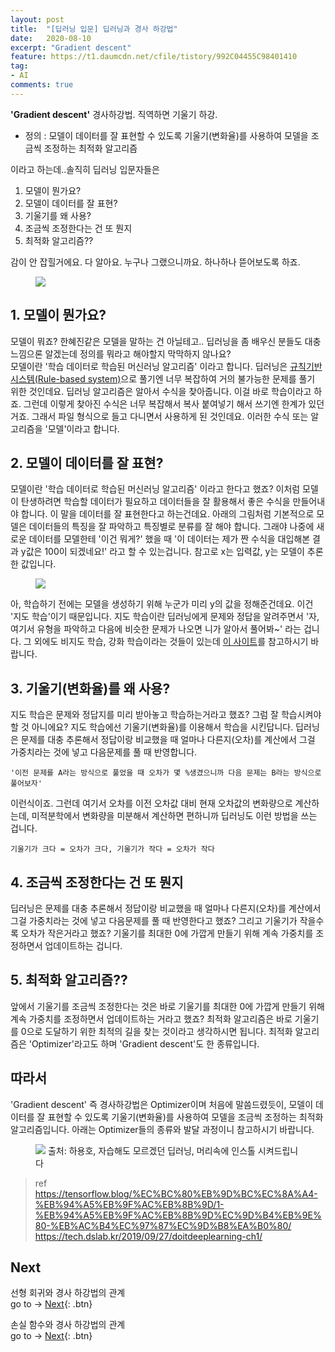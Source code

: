 ```yaml
---
layout: post
title:  "[딥러닝 입문] 딥러닝과 경사 하강법"
date:   2020-08-10
excerpt: "Gradient descent"
feature: https://t1.daumcdn.net/cfile/tistory/992C04455C98401410
tag:
- AI
comments: true
---
```


<b>'Gradient descent'</b> 경사하강법. 직역하면 기울기 하강.  
* 정의 : 모델이 데이터를 잘 표현할 수 있도록 기울기(변화율)를 사용하여 모델을 조금씩 조정하는 최적화 알고리즘

이라고 하는데..솔직히 딥러닝 입문자들은  
1. 모델이 뭔가요?
2. 모델이 데이터를 잘 표현?
3. 기울기를 왜 사용?
4. 조금씩 조정한다는 건 또 뭔지
5. 최적화 알고리즘??

감이 안 잡힐거에요. 다 알아요. 누구나 그랬으니까요. 하나하나 뜯어보도록 하죠.
<figure>
	<img src="https://post-phinf.pstatic.net/MjAxOTA4MDFfMTUy/MDAxNTY0NjI3MDU5ODc0.qaXt3Wisumeko-nHsOjON8K1ERwyI6gEcdrChS1zDBAg.T9hd0Isu4BrBn6eB2P4TdsEuRc2Tg3lk-PbOEkaDpGIg.JPEG/shutterstock_600191702.jpg?type=w1200">
</figure>

## 1. 모델이 뭔가요?
모델이 뭐죠? 한혜진같은 모델을 말하는 건 아닐테고.. 딥러닝을 좀 배우신 분들도 대충 느낌으론 알겠는데 정의를 뭐라고 해야할지 막막하지 않나요?  
모델이란 '학습 데이터로 학습된 머신러닝 알고리즘' 이라고 합니다. 딥러닝은 [규칙기반 시스템(Rule-based system)](https://3months.tistory.com/343)으로 풀기엔 너무 복잡하여 거의 불가능한 문제를 풀기 위한 것인데요. 딥러닝 알고리즘은 알아서 수식을 찾아줍니다. 이걸 바로 학습이라고 하죠. 그런데 이렇게 찾아진 수식은 너무 복잡해서 복사 붙여넣기 해서 쓰기엔 한계가 있던거죠. 그래서 파일 형식으로 들고 다니면서 사용하게 된 것인데요. 이러한 수식 또는 알고리즘을 '모델'이라고 합니다.

## 2. 모델이 데이터를 잘 표현?
모델이란 '학습 데이터로 학습된 머신러닝 알고리즘' 이라고 한다고 했죠? 이처럼 모델이 탄생하려면 학습할 데이터가 필요하고 데이터들을 잘 활용해서 좋은 수식을 만들어내야 합니다. 이 말을 데이터를 잘 표현한다고 하는건데요. 아래의 그림처럼 기본적으로 모델은 데이터들의 특징을 잘 파악하고 특징별로 분류를 잘 해야 합니다. 그래야 나중에 새로운 데이터를 모델한테 '이건 뭐게?' 했을 때 '이 데이터는 제가 짠 수식을 대입해본 결과 y값은 100이 되겠네요!' 라고 할 수 있는겁니다. 참고로 x는 입력값, y는 모델이 추론한 값입니다.  
<figure>
	<img src="https://tensorflowkorea.files.wordpress.com/2018/12/032_2.jpg">
</figure>
아, 학습하기 전에는 모델을 생성하기 위해 누군가 미리 y의 값을 정해준건데요. 이건 '지도 학습'이기 때문입니다. 지도 학습이란 딥러닝에게 문제와 정답을 알려주면서 '자, 여기서 유형을 파악하고 다음에 비슷한 문제가 나오면 니가 알아서 풀어봐~' 라는 겁니다. 그 외에도 비지도 학습, 강화 학습이라는 것들이 있는데 <a href="https://tech.dslab.kr/2019/09/27/doitdeeplearning-ch1">이 사이트</a>를 참고하시기 바랍니다.

## 3. 기울기(변화율)를 왜 사용?
지도 학습은 문제와 정답지를 미리 받아놓고 학습하는거라고 했죠? 그럼 잘 학습시켜야 할 것 아니에요? 지도 학습에선 기울기(변화율)를 이용해서 학습을 시킨답니다. 딥러닝은 문제를 대충 추론해서 정답이랑 비교했을 때 얼마나 다른지(오차)를 계산에서 그걸 가중치라는 것에 넣고 다음문제를 풀 때 반영합니다.  
```
'이전 문제를 A라는 방식으로 풀었을 때 오차가 몇 %생겼으니까 다음 문제는 B라는 방식으로 풀어보자'
```
이런식이죠. 그런데 여기서 오차를 이전 오차값 대비 현재 오차값의 변화량으로 계산하는데, 미적분학에서 변화량을 미분해서 계산하면 편하니까 딥러닝도 이런 방법을 쓰는 겁니다.  
```
기울기가 크다 = 오차가 크다, 기울기가 작다 = 오차가 작다
```

## 4. 조금씩 조정한다는 건 또 뭔지
딥러닝은 문제를 대충 추론해서 정답이랑 비교했을 때 얼마나 다른지(오차)를 계산에서 그걸 가중치라는 것에 넣고 다음문제를 풀 때 반영한다고 했죠? 그리고 기울기가 작을수록 오차가 작은거라고 했죠? 기울기를 최대한 0에 가깝게 만들기 위해 계속 가중치를 조정하면서 업데이트하는 겁니다.


## 5. 최적화 알고리즘??
앞에서 기울기를 조금씩 조정한다는 것은 바로 기울기를 최대한 0에 가깝게 만들기 위해 계속 가중치를 조정하면서 업데이트하는 거라고 했죠? 최적화 알고리즘은 바로 기울기를 0으로 도달하기 위한 최적의 길을 찾는 것이라고 생각하시면 됩니다. 최적화 알고리즘은 'Optimizer'라고도 하며 'Gradient descent'도 한 종류입니다.

## 따라서
'Gradient descent' 즉 경사하강법은 Optimizer이며 처음에 말씀드렸듯이, 모델이 데이터를 잘 표현할 수 있도록 기울기(변화율)를 사용하여 모델을 조금씩 조정하는 최적화 알고리즘입니다. 아래는 Optimizer들의 종류와 발달 과정이니 참고하시기 바랍니다.  
<figure>
	<img src="https://image.slidesharecdn.com/random-170910154045/95/-49-638.jpg?cb=1505089848" >
	출처: 하용호, 자습해도 모르겠던 딥러닝, 머리속에 인스톨 시켜드립니다
</figure>


> ref  
https://tensorflow.blog/%EC%BC%80%EB%9D%BC%EC%8A%A4-%EB%94%A5%EB%9F%AC%EB%8B%9D/1-%EB%94%A5%EB%9F%AC%EB%8B%9D%EC%9D%B4%EB%9E%80-%EB%AC%B4%EC%97%87%EC%9D%B8%EA%B0%80/  
https://tech.dslab.kr/2019/09/27/doitdeeplearning-ch1/  

## Next
선형 회귀와 경사 하강법의 관계  
go to -> [Next](https://akfmdl.github.io//ai_linear_regression){: .btn}

손실 함수와 경사 하강법의 관계  
go to -> [Next](https://akfmdl.github.io//ai_lost_function ){: .btn}
